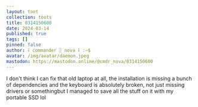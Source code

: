 ```yaml
---
layout: toot
collection: toots
title: 0314150600
date: 2024-03-14
published: true
tags: []
pinned: false
author: ⸸ commander ░ nova ⸸ :~$
avatar: /img/avatar/daemon.jpeg
mastodon: https://mastodon.online/@cmdr_nova/0314150600
---
```


I don't think I can fix that old laptop at all, the installation is missing a bunch of dependencies and the keyboard is absolutely broken, not just missing drivers or somethingbut I managed to save all the stuff on it with my portable SSD lol
